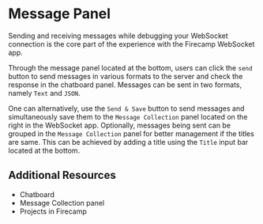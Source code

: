 # Message Panel

Sending and receiving messages while debugging your WebSocket connection is the core part of the experience with the Firecamp WebSocket app.

Through the message panel located at the bottom, users can click the `send` button to send messages in various formats to the server and check the response in the chatboard panel. Messages can be sent in two formats, namely `Text` and `JSON`.

One can alternatively, use the `Send & Save` button to send messages and simultaneously save them to the `Message Collection` panel located on the right in the WebSocket app. Optionally, messages being sent can be grouped in the `Message Collection` panel for better management if the titles are same. This can be achieved by adding a title using the `Title` input bar located at the bottom.

## Additional Resources
- Chatboard
- Message Collection panel
- Projects in Firecamp
